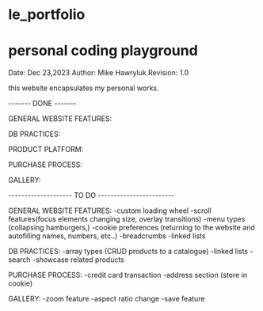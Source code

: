 # le_portfolio
# personal coding playground

Date: Dec 23,2023
Author: Mike Hawryluk
Revision: 1.0

this website encapsulates my personal works.

------- DONE -------

GENERAL WEBSITE FEATURES:

DB PRACTICES:

PRODUCT PLATFORM:

PURCHASE PROCESS: 

GALLERY:


-------------------- TO DO ------------------------

GENERAL WEBSITE FEATURES:
    -custom loading wheel
    -scroll features(focus elements changing size, overlay transitions)
    -menu types (collapsing hamburgers,)
    -cookie preferences (returning to the website and autofilling names, numbers, etc..)
    -breadcrumbs
    -linked lists

DB PRACTICES:
    -array types (CRUD products to a catalogue)
    -linked lists
    -search
    -showcase related products

PURCHASE PROCESS: 
    -credit card transaction 
    -address section (store in cookie)

GALLERY:
    -zoom feature
    -aspect ratio change
    -save feature